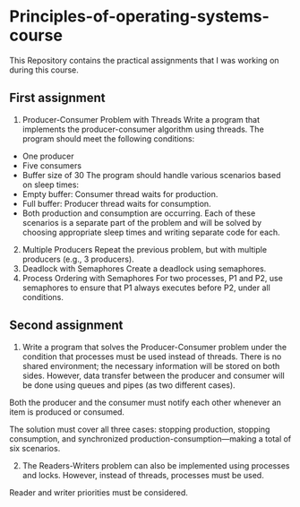 # Principles-of-operating-systems-course
This Repository contains the practical assignments that I was working on during this course.
## First assignment
1. Producer-Consumer Problem with Threads
Write a program that implements the producer-consumer algorithm using threads. The program should meet the following conditions:
 * One producer
 * Five consumers
 * Buffer size of 30
   The program should handle various scenarios based on sleep times:
 * Empty buffer: Consumer thread waits for production.
 * Full buffer: Producer thread waits for consumption.
 * Both production and consumption are occurring.
   Each of these scenarios is a separate part of the problem and will be solved by choosing appropriate sleep times and writing separate code for each.
2. Multiple Producers
Repeat the previous problem, but with multiple producers (e.g., 3 producers).
3. Deadlock with Semaphores
Create a deadlock using semaphores.
4. Process Ordering with Semaphores
For two processes, P1 and P2, use semaphores to ensure that P1 always executes before P2, under all conditions.

## Second assignment
1. Write a program that solves the Producer-Consumer problem under the condition that processes must be used instead of threads. There is no shared environment; the necessary information will be stored on both sides. However, data transfer between the producer and consumer will be done using queues and pipes (as two different cases).

Both the producer and the consumer must notify each other whenever an item is produced or consumed.

The solution must cover all three cases: stopping production, stopping consumption, and synchronized production-consumption—making a total of six scenarios.

2. The Readers-Writers problem can also be implemented using processes and locks. However, instead of threads, processes must be used.

Reader and writer priorities must be considered.
